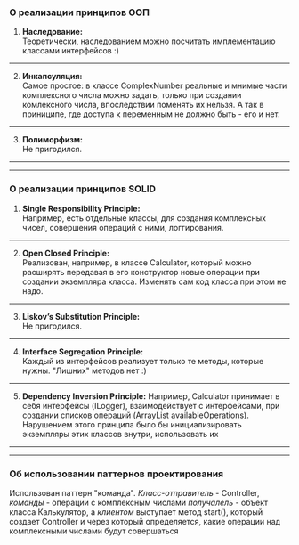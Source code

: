 ### О реализации принципов ООП
1) **Наследование:**  
   Теоретически, наследованием можно посчитать имплементацию классами интерфейсов :)
_______________
2) **Инкапсуляция:**  
Самое простое: в классе ComplexNumber реальные и мнимые части комплексного числа можно задать, 
только при создании комлексного числа, впоследствии поменять их нельзя. А так в приниципе, где доступа к переменным не должно быть - его и нет. 
_______________
3) **Полиморфизм:**  
Не пригодился. 
_______________
_______________

### О реализации принципов SOLID

1. **Single Responsibility Principle:**  
Например, есть отдельные классы, для создания комплексных чисел, совершения операций с ними,
логгирования. 
_______________
2. **Open Closed Principle:**   
Реализован, например, в классе Calculator, который можно расширять
передавая в его конструктор новые операции при создании экземпляра класса. 
Изменять сам код класса при этом не надо. 
_______________
3. **Liskov’s Substitution Principle:**  
Не пригодился.   
_______________
4. **Interface Segregation Principle:**  
Каждый из интерфейсов реализует только те методы, которые нужны. "Лишних" методов нет :)
________________
5. **Dependency Inversion Principle:**
Например, Calculator принимает в себя интерфейсы (ILogger), взаимодействует с интерфейсами, 
при создании списков операций (ArrayList<IOperation> availableOperations).  
Нарушением этого принципа было бы инициализировать экземпляры этих классов внутри, использовать их
_______________
_______________

### Об использовании паттернов проектирования
Использован паттерн "команда". *Класс-отправитель* - Controller, *команды* - операции с комплексным числами
*получалель* - объект класса Калькулятор, а *клиентом* выступает метод start(), который создает Controller 
и через который определяется, какие операции над комплексными числами будут совершаться
